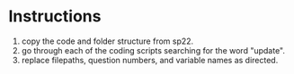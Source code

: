 # Instructions
1. copy the code and folder structure from sp22.
2. go through each of the coding scripts searching for the word "update".
3. replace filepaths, question numbers, and variable names as directed.
